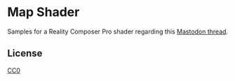 # Map Shader
Samples for a Reality Composer Pro shader regarding this [Mastodon thread](https://mastodon.social/@simonbs/112010176628912063).

## License
[CC0](https://github.com/ryanslikesocool/MapShader/blob/main/LICENSE.md)
